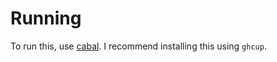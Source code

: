 # Running

To run this, use [cabal](https://www.haskell.org/cabal/). I recommend installing this using `ghcup`.
